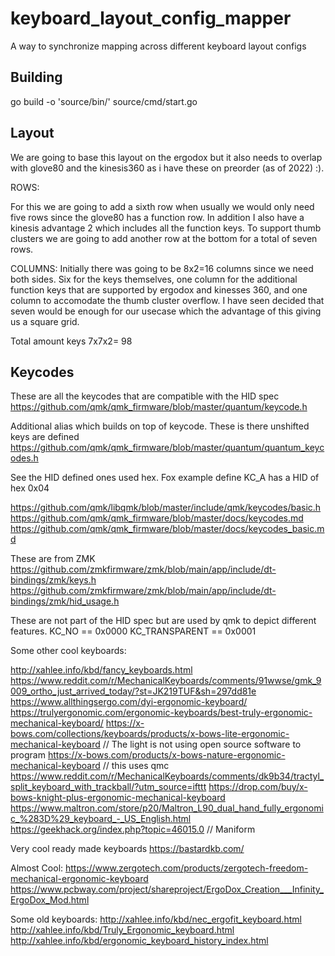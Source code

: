 # keyboard_layout_config_mapper
A way to synchronize mapping across different keyboard layout configs

## Building
go build -o 'source/bin/' source/cmd/start.go

## Layout

We are going to base this layout on the ergodox but it also needs to overlap with glove80 and the kinesis360 as i have these on preorder (as of 2022) :). 


ROWS:

For this we are going to add a sixth row when usually we would only need five rows since the glove80 has a function row. In addition I also have a kinesis advantage 2 which includes all the function keys. To support thumb clusters we are going to add another row at the bottom for a total of seven rows. 


COLUMNS:
Initially there was going to be 8x2=16 columns since we need both sides. Six for the keys themselves, one column for the additional function keys that are supported by ergodox and kinesses 360, and one column to accomodate the thumb cluster overflow.
I have seen decided that seven would be enough for our usecase which the advantage of this giving us a square grid. 

Total amount keys 7x7x2= 98

## Keycodes

These are all the keycodes that are compatible with the HID spec
https://github.com/qmk/qmk_firmware/blob/master/quantum/keycode.h


Additional alias which builds on top of keycode. These is there unshifted keys are defined
https://github.com/qmk/qmk_firmware/blob/master/quantum/quantum_keycodes.h

See the HID defined ones used hex. Fox example define KC_A has a HID of hex 0x04

https://github.com/qmk/libqmk/blob/master/include/qmk/keycodes/basic.h
https://github.com/qmk/qmk_firmware/blob/master/docs/keycodes.md
https://github.com/qmk/qmk_firmware/blob/master/docs/keycodes_basic.md


These are from ZMK
https://github.com/zmkfirmware/zmk/blob/main/app/include/dt-bindings/zmk/keys.h
https://github.com/zmkfirmware/zmk/blob/main/app/include/dt-bindings/zmk/hid_usage.h

These are not part of the HID spec but are used by qmk to depict different features.
KC_NO                  == 0x0000
KC_TRANSPARENT         == 0x0001



Some other cool keyboards:

http://xahlee.info/kbd/fancy_keyboards.html
https://www.reddit.com/r/MechanicalKeyboards/comments/91wwse/gmk_9009_ortho_just_arrived_today/?st=JK219TUF&sh=297dd81e
https://www.allthingsergo.com/dyi-ergonomic-keyboard/
https://trulyergonomic.com/ergonomic-keyboards/best-truly-ergonomic-mechanical-keyboard/
https://x-bows.com/collections/keyboards/products/x-bows-lite-ergonomic-mechanical-keyboard // The light is not using open source software to program
https://x-bows.com/products/x-bows-nature-ergonomic-mechanical-keyboard // this uses qmc
https://www.reddit.com/r/MechanicalKeyboards/comments/dk9b34/tractyl_split_keyboard_with_trackball/?utm_source=ifttt
https://drop.com/buy/x-bows-knight-plus-ergonomic-mechanical-keyboard
https://www.maltron.com/store/p20/Maltron_L90_dual_hand_fully_ergonomic_%283D%29_keyboard_-_US_English.html
https://geekhack.org/index.php?topic=46015.0 // Maniform

Very cool ready made keyboards
https://bastardkb.com/

Almost Cool:
https://www.zergotech.com/products/zergotech-freedom-mechanical-ergonomic-keyboard
https://www.pcbway.com/project/shareproject/ErgoDox_Creation___Infinity_ErgoDox_Mod.html

Some old keyboards:
http://xahlee.info/kbd/nec_ergofit_keyboard.html
http://xahlee.info/kbd/Truly_Ergonomic_keyboard.html
http://xahlee.info/kbd/ergonomic_keyboard_history_index.html
